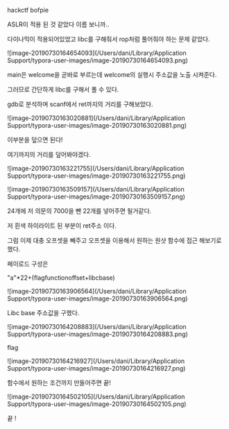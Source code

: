 hackctf bofpie



ASLR이 적용 된 것 같았다 이름 보니까..

다이나믹이 적용되어있었고 libc를 구해줘서 rop처럼 풀어줘야 하는 문제 같았다. 

![image-20190730164654093](/Users/dani/Library/Application Support/typora-user-images/image-20190730164654093.png)

main은 welcome을 곧바로 부르는데 welcome의 실행시 주소값을 노출 시켜준다.

그러므로 간단하게 libc를 구해서 풀 수 있다. 



gdb로 분석하며 scanf에서 ret까지의 거리를 구해보았다.

![image-20190730163020881](/Users/dani/Library/Application Support/typora-user-images/image-20190730163020881.png)

이부분을 덮으면 된다! 

여기까지의 거리를 덮어봐야겠다.

![image-20190730163221755](/Users/dani/Library/Application Support/typora-user-images/image-20190730163221755.png)



![image-20190730163509157](/Users/dani/Library/Application Support/typora-user-images/image-20190730163509157.png)

24개에 저 의문의 7000을 뺀 22개를 넣어주면 될거같다.

저 흰색 하이라이트 된 부분이 ret주소 이다. 

그럼 이제 대충 오프셋을 빼주고 오프셋을 이용해서 원하는 원샷 함수에 접근 해보기로 했다. 

페이로드 구성은

"a"*22+(flagfunctionoffset+libcbase)

![image-20190730163906564](/Users/dani/Library/Application Support/typora-user-images/image-20190730163906564.png)

Libc base 주소값을 구했다.

![image-20190730164208883](/Users/dani/Library/Application Support/typora-user-images/image-20190730164208883.png)

flag 

![image-20190730164216927](/Users/dani/Library/Application Support/typora-user-images/image-20190730164216927.png)

함수에서 원하는 조건까지 만들어주면 끝! 

![image-20190730164502105](/Users/dani/Library/Application Support/typora-user-images/image-20190730164502105.png)

끝 ! 

